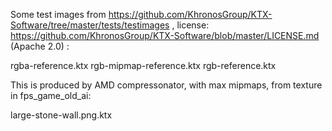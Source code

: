 Some test images from https://github.com/KhronosGroup/KTX-Software/tree/master/tests/testimages ,
license: https://github.com/KhronosGroup/KTX-Software/blob/master/LICENSE.md (Apache 2.0) :

  rgba-reference.ktx
  rgb-mipmap-reference.ktx
  rgb-reference.ktx

This is produced by AMD compressonator, with max mipmaps, from texture in fps_game_old_ai:

  large-stone-wall.png.ktx
